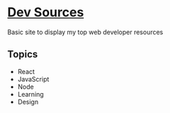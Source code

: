 # [Dev Sources](https://dev-sources.onrender.com)

Basic site to display my top web developer resources

## Topics

- React
- JavaScript
- Node
- Learning
- Design
